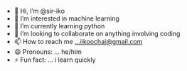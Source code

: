 - 👋 Hi, I’m @sir-iko
- 👀 I’m interested in machine learning 
- 🌱 I’m currently learning python 
- 💞️ I’m looking to collaborate on anything involving coding
- 📫 How to reach me ...iikoochai@gmail.com
- 😄 Pronouns: ... he/him
- ⚡ Fun fact: ... i learn quickly

<!---
sir-iko/sir-iko is a ✨ special ✨ repository because its `README.md` (this file) appears on your GitHub profile.
You can click the Preview link to take a look at your changes.
--->
